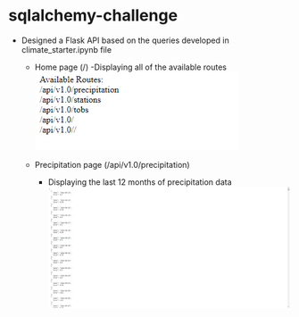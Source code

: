 # sqlalchemy-challenge

- Designed a Flask API based on the queries developed in climate_starter.ipynb file
    - Home page (/)
        -Displaying all of the available routes
        ![Home Page](Images/Home_page.PNG)
    
    - Precipitation page (/api/v1.0/precipitation)
        - Displaying the last 12 months of precipitation data
        ![Precipitation Page](Images/Precipitation_page.PNG)
